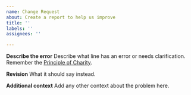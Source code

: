 ```yaml
---
name: Change Request
about: Create a report to help us improve
title: ''
labels: ''
assignees: ''

---
```


**Describe the error**
Describe what line has an error or needs clarification. 
Remember the [Principle of Charity](https://en.wikipedia.org/wiki/Principle_of_charity).

**Revision**
What it should say instead.

**Additional context**
Add any other context about the problem here.

